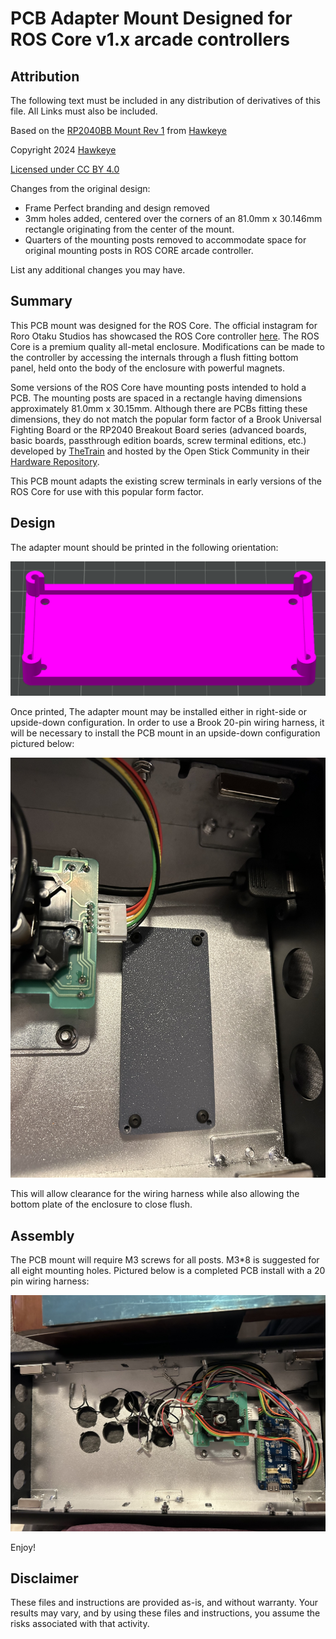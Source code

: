 # PCB Adapter Mount Designed for ROS Core v1.x arcade controllers

## Attribution

The following text must be included in any distribution of derivatives of this file. All Links must also be included.

Based on the [RP2040BB Mount Rev 1](https://github.com/CapnHawke/Arcade-Addons/blob/main/PCB%20Files/RP2040BB%20Mount%20Rev%201.stl) from [Hawkeye](https://github.com/CapnHawke)

Copyright 2024 [Hawkeye](https://github.com/CapnHawke)

[Licensed under CC BY 4.0](https://creativecommons.org/licenses/by/4.0/)

Changes from the original design:
 - Frame Perfect branding and design removed
 - 3mm holes added, centered over the corners of an 81.0mm x 30.146mm rectangle originating from the center of the mount.
 - Quarters of the mounting posts removed to accommodate space for original mounting posts in ROS CORE arcade controller.

List any additional changes you may have.

## Summary

This PCB mount was designed for the ROS Core. The official instagram for Roro Otaku Studios has showcased the ROS Core controller [here](https://www.instagram.com/roro_otaku_studio/p/C0KDqHdtrof/?img_index=1). The ROS Core is a premium quality all-metal enclosure. Modifications can be made to the controller by accessing the internals through a flush fitting bottom panel, held onto the body of the enclosure with powerful magnets. 

Some versions of the ROS Core have mounting posts intended to hold a PCB. The mounting posts are spaced in a rectangle having dimensions approximately 81.0mm x 30.15mm. Although there are PCBs fitting these dimensions, they do not match the popular form factor of a Brook Universal Fighting Board or the RP2040 Breakout Board series (advanced boards, basic boards, passthrough edition boards, screw terminal editions, etc.) developed by [TheTrain](https://github.com/TheTrainGoes) and hosted by the Open Stick Community in their [Hardware Repository](https://github.com/OpenStickCommunity/Hardware/tree/main). 

This PCB mount adapts the existing screw terminals in early versions of the ROS Core for use with this popular form factor. 

## Design

The adapter mount should be printed in the following orientation:

![ROS Core PCB Mount Adapter](https://github.com/CapnHawke/Arcade-Addons/blob/main/PCB%20Files/Images/ROS%20Core%20PCB%20mount%20adapter.png)

Once printed, The adapter mount may be installed either in right-side or upside-down configuration. In order to use a Brook 20-pin wiring harness, it will be necessary to install the PCB mount in an upside-down configuration pictured below:

![ROS Core Adapter Installed](https://github.com/CapnHawke/Arcade-Addons/blob/main/PCB%20Files/Images/ROS%20Core%20PCB%20Adapter%20mount.jpeg)

This will allow clearance for the wiring harness while also allowing the bottom plate of the enclosure to close flush.

## Assembly

The PCB mount will require M3 screws for all posts. M3*8 is suggested for all eight mounting holes. Pictured below is a completed PCB install with a 20 pin wiring harness:

![ROS Core PCB Installed](https://github.com/CapnHawke/Arcade-Addons/blob/main/PCB%20Files/Images/ROS%20Core%20PCB%20Adapter%20installed.jpeg)
 
Enjoy!

## Disclaimer
These files and instructions are provided as-is, and without warranty. Your results may vary, and by using these files and instructions, you assume the risks associated with that activity. 